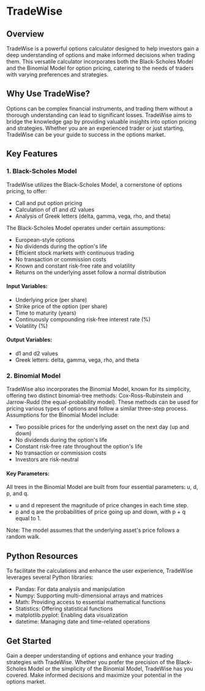 # TradeWise

## Overview

TradeWise is a powerful options calculator designed to help investors gain a deep understanding of options and make informed decisions when trading them. This versatile calculator incorporates both the Black-Scholes Model and the Binomial Model for option pricing, catering to the needs of traders with varying preferences and strategies.

## Why Use TradeWise?

Options can be complex financial instruments, and trading them without a thorough understanding can lead to significant losses. TradeWise aims to bridge the knowledge gap by providing valuable insights into option pricing and strategies. Whether you are an experienced trader or just starting, TradeWise can be your guide to success in the options market.

## Key Features

### 1. Black-Scholes Model

TradeWise utilizes the Black-Scholes Model, a cornerstone of options pricing, to offer:

- Call and put option pricing
- Calculation of d1 and d2 values
- Analysis of Greek letters (delta, gamma, vega, rho, and theta)

The Black-Scholes Model operates under certain assumptions:

- European-style options
- No dividends during the option's life
- Efficient stock markets with continuous trading
- No transaction or commission costs
- Known and constant risk-free rate and volatility
- Returns on the underlying asset follow a normal distribution

#### Input Variables:

- Underlying price (per share)
- Strike price of the option (per share)
- Time to maturity (years)
- Continuously compounding risk-free interest rate (%)
- Volatility (%)

#### Output Variables:

- d1 and d2 values
- Greek letters: delta, gamma, vega, rho, and theta

### 2. Binomial Model

TradeWise also incorporates the Binomial Model, known for its simplicity, offering two distinct binomial-tree methods: Cox-Ross-Rubinstein and Jarrow-Rudd (the equal-probability model). These methods can be used for pricing various types of options and follow a similar three-step process. Assumptions for the Binomial Model include:

- Two possible prices for the underlying asset on the next day (up and down)
- No dividends during the option's life
- Constant risk-free rate throughout the option's life
- No transaction or commission costs
- Investors are risk-neutral

#### Key Parameters:

All trees in the Binomial Model are built from four essential parameters: u, d, p, and q.

- u and d represent the magnitude of price changes in each time step.
- p and q are the probabilities of price going up and down, with p + q equal to 1.

Note: The model assumes that the underlying asset's price follows a random walk.

## Python Resources

To facilitate the calculations and enhance the user experience, TradeWise leverages several Python libraries:

- Pandas: For data analysis and manipulation
- Numpy: Supporting multi-dimensional arrays and matrices
- Math: Providing access to essential mathematical functions
- Statistics: Offering statistical functions
- matplotlib.pyplot: Enabling data visualization
- datetime: Managing date and time-related operations

## Get Started

Gain a deeper understanding of options and enhance your trading strategies with TradeWise. Whether you prefer the precision of the Black-Scholes Model or the simplicity of the Binomial Model, TradeWise has you covered. Make informed decisions and maximize your potential in the options market.